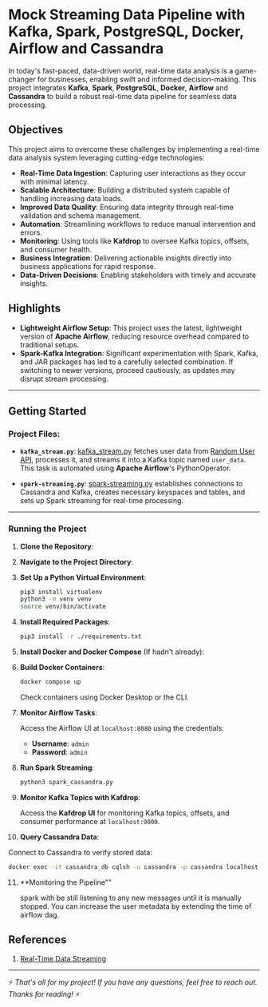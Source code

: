 # Mock Streaming Data Pipeline with Kafka, Spark, PostgreSQL, Docker, Airflow and Cassandra

In today's fast-paced, data-driven world, real-time data analysis is a game-changer for businesses, enabling swift and informed decision-making. This project integrates **Kafka**, **Spark**, **PostgreSQL**, **Docker**, **Airflow** and **Cassandra** to build a robust real-time data pipeline for seamless data processing.

## Objectives

This project aims to overcome these challenges by implementing a real-time data analysis system leveraging cutting-edge technologies:

- **Real-Time Data Ingestion**: Capturing user interactions as they occur with minimal latency.
- **Scalable Architecture**: Building a distributed system capable of handling increasing data loads.
- **Improved Data Quality**: Ensuring data integrity through real-time validation and schema management.
- **Automation**: Streamlining workflows to reduce manual intervention and errors.
- **Monitoring**: Using tools like **Kafdrop** to oversee Kafka topics, offsets, and consumer health.
- **Business Integration**: Delivering actionable insights directly into business applications for rapid response.
- **Data-Driven Decisions**: Enabling stakeholders with timely and accurate insights.

## Highlights

- **Lightweight Airflow Setup**: This project uses the latest, lightweight version of **Apache Airflow**, reducing resource overhead compared to traditional setups.
- **Spark-Kafka Integration**: Significant experimentation with Spark, Kafka, and JAR packages has led to a carefully selected combination. If switching to newer versions, proceed cautiously, as updates may disrupt stream processing.

---

## Getting Started

### Project Files:

- **`kafka_stream.py`**: [kafka_stream.py](dags/kafka_stream.py) fetches user data from [Random User API](https://randomuser.me), processes it, and streams it into a Kafka topic named `user_data`. This task is automated using **Apache Airflow**'s PythonOperator.

- **`spark-streaming.py`**: [spark-streaming.py](spark-streaming.py) establishes connections to Cassandra and Kafka, creates necessary keyspaces and tables, and sets up Spark streaming for real-time processing.

---

### Running the Project

1. **Clone the Repository**:

2. **Navigate to the Project Directory**:

3. **Set Up a Python Virtual Environment**:

   ```bash
   pip3 install virtualenv
   python3 -m venv venv
   source venv/bin/activate
   ```

4. **Install Required Packages**:

   ```bash
   pip3 install -r ./requirements.txt
   ```

5. **Install Docker and Docker Compose** (If hadn't already):

6. **Build Docker Containers**:

   ```bash
   docker compose up
   ```

   Check containers using Docker Desktop or the CLI.

7. **Monitor Airflow Tasks**:

   Access the Airflow UI at `localhost:8080` using the credentials:
   - **Username**: `admin`
   - **Password**: `admin`

8. **Run Spark Streaming**:

   ```bash
   python3 spark_cassandra.py
   ```
   
9. **Monitor Kafka Topics with Kafdrop**:

   Access the **Kafdrop UI** for monitoring Kafka topics, offsets, and consumer performance at `localhost:9000`.

10. **Query Cassandra Data**:

   Connect to Cassandra to verify stored data:

   ```bash
   docker exec -it cassandra_db cqlsh -u cassandra -p cassandra localhost 9042
   ```
11. **Monitoring the Pipeline""

    spark with be still listening to any new messages until it is manually stopped. You can increase the user metadata by extending the time of airflow dag.

## References

1. [Real-Time Data Streaming](https://www.youtube.com/watch?v=GqAcTrqKcrY)

---

⚡️ *That's all for my project! If you have any questions, feel free to reach out. Thanks for reading!* ⚡️
